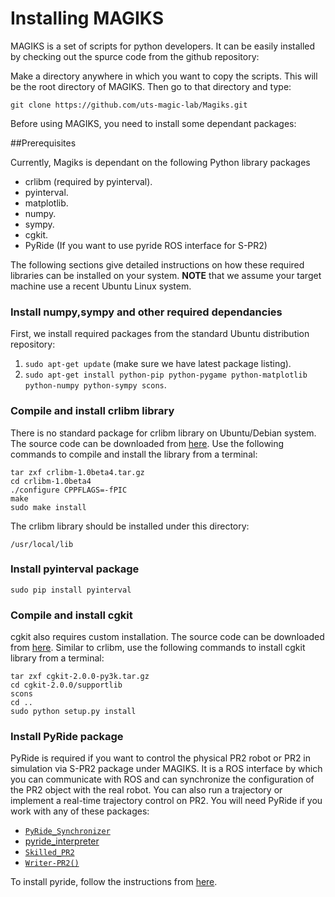# Installing MAGIKS

MAGIKS is a set of scripts for python developers. It can be easily installed by checking out the spurce code from the github repository:

Make a directory anywhere in which you want to copy the scripts. This will be the root directory of MAGIKS. 
Then go to that directory and type:
 
```
git clone https://github.com/uts-magic-lab/Magiks.git
```

Before using MAGIKS, you need to install some dependant packages:

##Prerequisites

Currently, Magiks is dependant on the following Python library packages

* crlibm (required by pyinterval).
* pyinterval.
* matplotlib.
* numpy.
* sympy.
* cgkit.
* PyRide (If you want to use pyride ROS interface for S-PR2)

The following sections give detailed instructions on how these required libraries can be installed on your system. **NOTE** that we assume your target machine use a recent Ubuntu Linux system.

### Install numpy,sympy and other required dependancies
First, we install required packages from the standard Ubuntu distribution repository:

1. ```sudo apt-get update``` (make sure we have latest package listing).
2. ```sudo apt-get install python-pip python-pygame python-matplotlib python-numpy python-sympy scons```.

### Compile and install crlibm library
There is no standard package for crlibm library on Ubuntu/Debian system. The
source code can be downloaded from [here](http://lipforge.ens-lyon.fr/frs/download.php/162/crlibm-1.0beta4.tar.gz). Use the following commands to compile and install the library from a terminal:

```
tar zxf crlibm-1.0beta4.tar.gz
cd crlibm-1.0beta4
./configure CPPFLAGS=-fPIC
make
sudo make install
```

The crlibm library should be installed under this directory:
```
/usr/local/lib
``` 

### Install pyinterval package
```
sudo pip install pyinterval
```

### Compile and install cgkit
cgkit also requires custom installation. The source code can be downloaded from [here](http://liquidtelecom.dl.sourceforge.net/project/cgkit/cgkit/cgkit-2.0.0/cgkit-2.0.0-py3k.tar.gz). Similar to crlibm, use the following commands to install cgkit library from a terminal:

```
tar zxf cgkit-2.0.0-py3k.tar.gz
cd cgkit-2.0.0/supportlib
scons
cd ..
sudo python setup.py install
```

### Install PyRide package

PyRide is required if you want to control the physical PR2 robot or PR2 in simulation via S-PR2 package under MAGIKS. 
It is a ROS interface by which you can communicate with ROS and can synchronize the configuration of the PR2 object with the real robot. 
You can also run a trajectory or implement a real-time trajectory control on PR2.
You will need PyRide if you work with any of these packages:

* [```PyRide_Synchronizer```](http://uts-magic-lab.github.io/Magiks/namespacemagiks_1_1specific__geometries_1_1pr2_1_1pyride__synchronizer.html)
* [pyride_interpreter](http://uts-magic-lab.github.io/Magiks/namespacemagiks_1_1specific__geometries_1_1pr2_1_1pyride__interpreter.html)
* [```Skilled_PR2```](http://uts-magic-lab.github.io/Magiks/namespacemagiks_1_1specific__geometries_1_1pr2_1_1skilled__pr2.html)
* [```Writer-PR2()```](http://uts-magic-lab.github.io/Magiks/namespacemagiks_1_1specific__geometries_1_1pr2_1_1writer__pr2.html)

To install pyride, follow the instructions from [here](https://github.com/uts-magic-lab/pyride_pr2/blob/master/README.md). 

